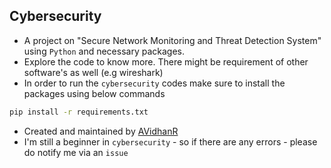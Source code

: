 ## Cybersecurity 
- A project on "Secure Network Monitoring and Threat Detection System" using `Python` and necessary packages.
- Explore the code to know more. There might be requirement of other software's as well (e.g wireshark)
- In order to run the `cybersecurity` codes make sure to install the packages using below commands
```bash
pip install -r requirements.txt
```
- Created and maintained by [AVidhanR](https://linkedin.com/in/AVidhanR)
- I'm still a beginner in `cybersecurity` - so if there are any errors - please do notify me via an `issue`
